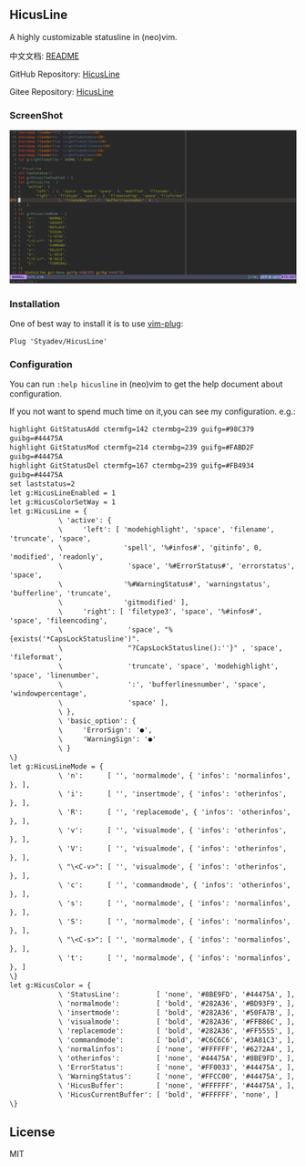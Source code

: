 ## HicusLine

A highly customizable statusline in (neo)vim.

中文文档: [README](./README_CN.md)

GitHub Repository: [HicusLine](https://github.com/Styadev/HicusLine)

Gitee Repository: [HicusLine](https://gitee.com/springhan/HicusLine)


### ScreenShot

![The image loading failed.](./demo.png)

### Installation

One of best way to install it is to use [vim-plug](https://github.com/junegunn/vim-plug):

```vim
Plug 'Styadev/HicusLine'
```

### Configuration

You can run `:help hicusline` in (neo)vim to get the help document about configuration.

If you not want to spend much time on it,you can see my configuration.
e.g.:

```vim
highlight GitStatusAdd ctermfg=142 ctermbg=239 guifg=#98C379 guibg=#44475A
highlight GitStatusMod ctermfg=214 ctermbg=239 guifg=#FABD2F guibg=#44475A
highlight GitStatusDel ctermfg=167 ctermbg=239 guifg=#FB4934 guibg=#44475A
set laststatus=2
let g:HicusLineEnabled = 1
let g:HicusColorSetWay = 1
let g:HicusLine = {
			\ 'active': {
			\     'left': [ 'modehighlight', 'space', 'filename', 'truncate', 'space',
			\               'spell', '%#infos#', 'gitinfo', 0, 'modified', 'readonly',
			\                'space', '%#ErrorStatus#', 'errorstatus', 'space',
			\               '%#WarningStatus#', 'warningstatus', 'bufferline', 'truncate',
			\               'gitmodified' ],
			\     'right': [ 'filetype3', 'space', '%#infos#', 'space', 'fileencoding',
			\                'space', "%{exists('*CapsLockStatusline')".
			\                "?CapsLockStatusline():''}" , 'space', 'fileformat',
			\                'truncate', 'space', 'modehighlight', 'space', 'linenumber',
			\                ':', 'bufferlinesnumber', 'space', 'windowpercentage',
			\                'space' ],
			\ },
			\ 'basic_option': {
			\     'ErrorSign': '●',
			\     'WarningSign': '●'
			\ }
\}
let g:HicusLineMode = {
			\ 'n':      [ '', 'normalmode', { 'infos': 'normalinfos', }, ],
			\ 'i':      [ '', 'insertmode', { 'infos': 'otherinfos',  }, ],
			\ 'R':      [ '', 'replacemode', { 'infos': 'otherinfos',  }, ],
			\ 'v':      [ '', 'visualmode', { 'infos': 'otherinfos',  }, ],
			\ 'V':      [ '', 'visualmode', { 'infos': 'otherinfos',  }, ],
			\ "\<C-v>": [ '', 'visualmode', { 'infos': 'otherinfos',  }, ],
			\ 'c':      [ '', 'commandmode', { 'infos': 'otherinfos',  }, ],
			\ 's':      [ '', 'normalmode', { 'infos': 'normalinfos',  }, ],
			\ 'S':      [ '', 'normalmode', { 'infos': 'normalinfos',  }, ],
			\ "\<C-s>": [ '', 'normalmode', { 'infos': 'normalinfos',  }, ],
			\ 't':      [ '', 'normalmode', { 'infos': 'normalinfos',  }, ]
\}
let g:HicusColor = {
			\ 'StatusLine':         [ 'none', '#8BE9FD', '#44475A', ],
			\ 'normalmode':         [ 'bold', '#282A36', '#BD93F9', ],
			\ 'insertmode':         [ 'bold', '#282A36', '#50FA7B', ],
			\ 'visualmode':         [ 'bold', '#282A36', '#FFB86C', ],
			\ 'replacemode':        [ 'bold', '#282A36', '#FF5555', ],
			\ 'commandmode':        [ 'bold', '#C6C6C6', '#3A81C3', ],
			\ 'normalinfos':        [ 'none', '#FFFFFF', '#6272A4', ],
			\ 'otherinfos':         [ 'none', '#44475A', '#8BE9FD', ],
			\ 'ErrorStatus':        [ 'none', '#FF0033', '#44475A', ],
			\ 'WarningStatus':      [ 'none', '#FFCC00', '#44475A', ],
			\ 'HicusBuffer':        [ 'none', '#FFFFFF', '#44475A', ],
			\ 'HicusCurrentBuffer': [ 'bold', '#FFFFFF', 'none', ]
\}
```

## License

MIT
